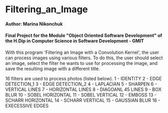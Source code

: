 # **Filtering_an_Image**

#### Author: Marina Nikonchuk

#### Final Project for the Module "Object Oriented Software Development" of the H.Dip in Computer Science in Software Development - GMIT


With this program 'Filtering an Image with a Convolution Kernel', the user can process images using various filters. To do this, the user should select an image, select the filter he wants to use for processing the image, and save the resulting image with a different title.

16 filters are used to process photos (listed below).
1 - IDENTITY
2 - EDGE DETECTION_1
3 - EDGE DETECTION_2
4 - LAPLACIAN
5 - SHARPEN
6 - VERTICAL LINES
7 - HORIZONTAL LINES
8 - DIAGOANL 45 LINES
9 - BOX BLUR
10 - SOBEL HORIZONTAL
11 - SOBEL VERTICAL
12 - EMBOSS
13 - SCHARR HORIZONTAL
14 - SCHARR VERTICAL
15 - GAUSSIAN BLUR
16 - EXECESSIVE EDGES
